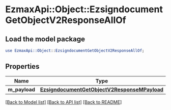 # EzmaxApi::Object::EzsigndocumentGetObjectV2ResponseAllOf

## Load the model package
```perl
use EzmaxApi::Object::EzsigndocumentGetObjectV2ResponseAllOf;
```

## Properties
Name | Type | Description | Notes
------------ | ------------- | ------------- | -------------
**m_payload** | [**EzsigndocumentGetObjectV2ResponseMPayload**](EzsigndocumentGetObjectV2ResponseMPayload.md) |  | 

[[Back to Model list]](../README.md#documentation-for-models) [[Back to API list]](../README.md#documentation-for-api-endpoints) [[Back to README]](../README.md)


